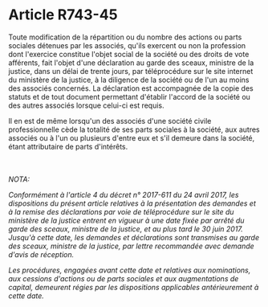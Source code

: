 # Article R743-45

<p>Toute modification de la répartition ou du nombre des actions ou parts sociales détenues par les associés, qu'ils exercent ou non la profession dont l'exercice constitue l'objet social de la société ou des droits de vote afférents, fait l'objet d'une déclaration au garde des sceaux, ministre de la justice, dans un délai de trente jours, par téléprocédure sur le site internet du ministère de la justice, à la diligence de la société ou de l'un au moins des associés concernés. La déclaration est accompagnée de la copie des statuts et de tout document permettant d'établir l'accord de la société ou des autres associés lorsque celui-ci est requis.</p><p>Il en est de même lorsqu'un des associés d'une société civile professionnelle cède la totalité de ses parts sociales à la société, aux autres associés ou à l'un ou plusieurs d'entre eux et s'il demeure dans la société, étant attributaire de parts d'intérêts.</p><br/><br/><i>NOTA:<p>Conformément à l'article 4 du décret n° 2017-611 du 24 avril 2017, les dispositions du présent article relatives à la présentation des demandes et à la remise des déclarations par voie de téléprocédure sur le site du ministère de la justice entrent en vigueur à une date fixée par arrêté du garde des sceaux, ministre de la justice, et au plus tard le 30 juin 2017. Jusqu'à cette date, les demandes et déclarations sont transmises au garde des sceaux, ministre de la justice, par lettre recommandée avec demande d'avis de réception.</p><p>Les procédures, engagées avant cette date et relatives aux nominations, aux cessions d'actions ou de parts sociales et aux augmentations de capital, demeurent régies par les dispositions applicables antérieurement à cette date.</p></i>